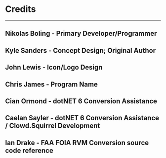 # Credits
---
## Nikolas Boling - Primary Developer/Programmer
## Kyle Sanders - Concept Design; Original Author
## John Lewis - Icon/Logo Design
## Chris James - Program Name
## Cian Ormond - dotNET 6 Conversion Assistance
## Caelan Sayler - dotNET 6 Conversion Assistance / Clowd.Squirrel Development
## Ian Drake - FAA FOIA RVM Conversion source code reference
